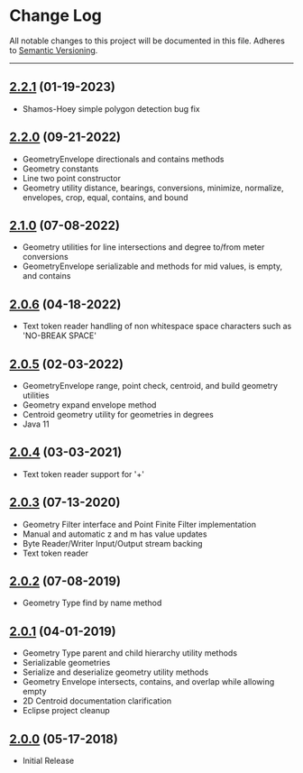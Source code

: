 # Change Log
All notable changes to this project will be documented in this file.
Adheres to [Semantic Versioning](http://semver.org/).

---

## [2.2.1](https://github.com/ngageoint/simple-features-java/releases/tag/2.2.1) (01-19-2023)

* Shamos-Hoey simple polygon detection bug fix

## [2.2.0](https://github.com/ngageoint/simple-features-java/releases/tag/2.2.0) (09-21-2022)

* GeometryEnvelope directionals and contains methods
* Geometry constants
* Line two point constructor
* Geometry utility distance, bearings, conversions, minimize, normalize, envelopes, crop, equal, contains, and bound

## [2.1.0](https://github.com/ngageoint/simple-features-java/releases/tag/2.1.0) (07-08-2022)

* Geometry utilities for line intersections and degree to/from meter conversions
* GeometryEnvelope serializable and methods for mid values, is empty, and contains

## [2.0.6](https://github.com/ngageoint/simple-features-java/releases/tag/2.0.6) (04-18-2022)

* Text token reader handling of non whitespace space characters such as 'NO-BREAK SPACE'

## [2.0.5](https://github.com/ngageoint/simple-features-java/releases/tag/2.0.5) (02-03-2022)

* GeometryEnvelope range, point check, centroid, and build geometry utilities
* Geometry expand envelope method
* Centroid geometry utility for geometries in degrees
* Java 11

## [2.0.4](https://github.com/ngageoint/simple-features-java/releases/tag/2.0.4) (03-03-2021)

* Text token reader support for '+'

## [2.0.3](https://github.com/ngageoint/simple-features-java/releases/tag/2.0.3) (07-13-2020)

* Geometry Filter interface and Point Finite Filter implementation
* Manual and automatic z and m has value updates
* Byte Reader/Writer Input/Output stream backing
* Text token reader

## [2.0.2](https://github.com/ngageoint/simple-features-java/releases/tag/2.0.2) (07-08-2019)

* Geometry Type find by name method

## [2.0.1](https://github.com/ngageoint/simple-features-java/releases/tag/2.0.1) (04-01-2019)

* Geometry Type parent and child hierarchy utility methods
* Serializable geometries
* Serialize and deserialize geometry utility methods
* Geometry Envelope intersects, contains, and overlap while allowing empty
* 2D Centroid documentation clarification
* Eclipse project cleanup

## [2.0.0](https://github.com/ngageoint/simple-features-java/releases/tag/2.0.0) (05-17-2018)

* Initial Release
